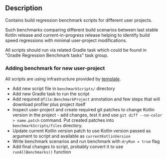 ## Description

Contains build regression benchmark scripts for different user projects. 

Such benchmarks comparing different build scenarios between last stable Kotlin release and current-in-progress release helping 
to identify build speed regressions with minimal user-project modifications.

All scripts should run via related Gradle task which could be found in "Gradle Regression Benchmark tasks" task group.

### Adding benchmark for new user-project

All scripts are using infrastructure provided by [template](../regression-benchmark-templates/Readme.md).

- Add new script file in `benchmarkScripts/` directory
- Add new Gradle task to run the script
- Add required `@file:BenchmarkProject` annotation and few steps that will download profiler plus project itself
- Inspect user-project and create required git patches to change Kotlin version in the project - add changes, test it 
and use `git diff --no-color > name.patch` command. Put created patches into `benchmarkScripts/files` directory.
- Update current Kotlin version patch to use Kotlin version passed as argument to script and available as `currentKotlinVersion`
- Write benchmark scenarios and run benchmark with `dryRun = true` flag
- Add final changes to script, probably convert it to use `runAllBenchmarks()` function
